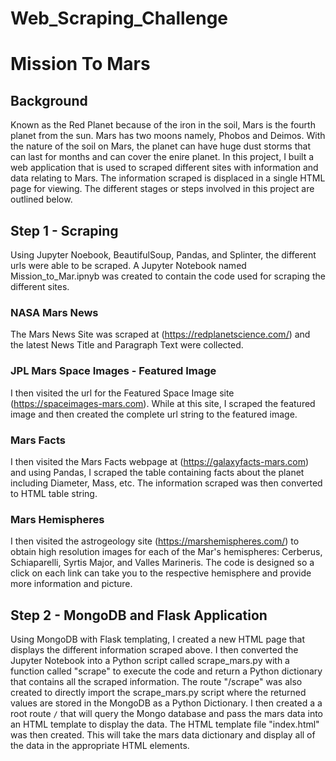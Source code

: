 # Web_Scraping_Challenge
# Mission To Mars

## Background
Known as the Red Planet because of the iron in the soil, Mars is the fourth planet from the sun. Mars has two moons namely, Phobos and Deimos. With the nature of the soil on Mars, the planet can have huge dust storms that can last for months and can cover the enire planet. 
In this project, I built a web application that is used to scraped different sites with information and data relating to Mars. The information scraped is displaced in a single HTML page for viewing. The different stages or steps involved in this project are outlined below.
 
## Step 1 - Scraping
Using Jupyter Noebook, BeautifulSoup, Pandas, and Splinter, the different urls were able to be scraped. A Jupyter Notebook named Mission_to_Mar.ipnyb was created to contain the code used for scraping the different sites.

### NASA Mars News
The Mars News Site was scraped at (https://redplanetscience.com/) and the latest News Title and Paragraph Text were collected.

### JPL Mars Space Images - Featured Image
I then visited the url for the Featured Space Image site (https://spaceimages-mars.com). While at this site, I scraped the featured image and then created the complete url string to the featured image.

### Mars Facts
I then visited the Mars Facts webpage at (https://galaxyfacts-mars.com) and using Pandas, I scraped the table containing facts about the planet including Diameter, Mass, etc. The information scraped was then converted to HTML table string.

### Mars Hemispheres
I then visited the astrogeology site (https://marshemispheres.com/) to obtain high resolution images for each of the Mar's hemispheres: Cerberus, Schiaparelli, Syrtis Major, and Valles Marineris.
The code is designed so a click on each link can take you to the respective hemisphere and provide more information and picture.

## Step 2 - MongoDB and Flask Application
Using MongoDB with Flask templating, I created a new HTML page that displays the different information scraped above. I then converted the Jupyter Notebook into a Python script called scrape_mars.py with a function called "scrape" to execute the code and return a Python dictionary that contains all the scraped information. 
The route "/scrape" was also created to directly import the scrape_mars.py script where the returned values are stored in the MongoDB as a Python Dictionary. 
I then created a a root route `/` that will query the Mongo database and pass the mars data into an HTML template to display the data.
The HTML template file "index.html" was then created. This will take the mars data dictionary and display all of the data in the appropriate HTML elements.


